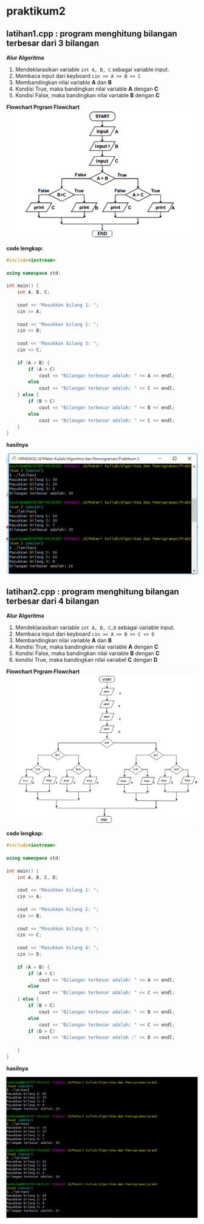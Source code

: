 # praktikum2

## latihan1.cpp : program menghitung bilangan terbesar dari 3 bilangan

**Alur Algoritma**

1. Mendeklarasikan variable `int A, B, C` sebagai variable input.
2. Membaca input dari keyboard `cin >> A >> B >> C`
3. Membandingkan nilai variable **A** dan **B**
4. Kondisi True, maka bandingkan nilai variable **A** dengan **C**
5. Kondisi False, maka bandingkan nilai variable **B** dengan **C**

**Flowchart Prgram Flowchart**
![flowchart](https://github.com/iisamelia/praktikum2/blob/master/flowchart1.png)

**code lengkap:**
```c++
#include<iostream>

using namespace std;

int main() {
    int A, B, C;
    
    cout << "Masukkan bilang 1: "; 
    cin >> A;
    
    cout << "Masukkan bilang 2: "; 
    cin >> B;
    
    cout << "Masukkan bilang 3: "; 
    cin >> C;
    
    if (A > B) {
        if (A > C) 
            cout << "Bilangan terbesar adalah: " << A << endl;
        else 
            cout << "Bilangan terbesar adalah: " << C << endl;
    } else {
        if (B > C) 
            cout << "Bilangan terbesar adalah: " << B << endl;
        else 
            cout << "Bilangan terbesar adalah: " << C << endl;
    } 
}
```

**hasilnya**

![hasilnya](https://github.com/iisamelia/praktikum2/blob/master/hasil1.PNG)


## latihan2.cpp : program menghitung bilangan terbesar dari 4 bilangan

**Alur Algoritma**

1. Mendeklarasikan variable `int A, B, C,D` sebagai variable input.
2. Membaca input dari keyboard `cin >> A >> B >> C >> D`
3. Membandingkan nilai variable **A** dan **B**
4. Kondisi True, maka bandingkan nilai variable **A** dengan **C**
5. Kondisi False, maka bandingkan nilai variable **B** dengan **C**
6. kondisi True, maka bandingkan nilai variabel **C** dengan **D**

**Flowchart Prgram Flowchart**
![flowchart](https://github.com/iisamelia/praktikum2/blob/master/flowchart2.png)

**code lengkap:**
```c++
#include<iostream>

using namespace std;

int main() {
    int A, B, C, D;

    cout << "Masukkan bilang 1: ";
    cin >> A;

    cout << "Masukkan bilang 2: ";
    cin >> B;

    cout << "Masukkan bilang 3: ";
    cin >> C;

    cout << "Masukkan bilang 4: ";
    cin >> D;

    if (A > B) {
        if (A > C)
            cout << "Bilangan terbesar adalah: " << A << endl;
        else
            cout << "Bilangan terbesar adalah: " << C << endl;
    } else {
        if (B > C)
            cout << "Bilangan terbesar adalah: " << B << endl;
        else
            cout << "Bilangan terbesar adalah: " << C << endl;
        if (D > C)
            cout << "Bilangan terbesar adalah :" << D << endl;

    }
}
```

**hasilnya**

![hasilnya](https://github.com/iisamelia/praktikum2/blob/master/hasil2.PNG)






